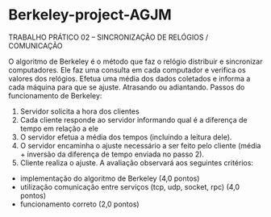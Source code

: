 # Berkeley-project-AGJM

TRABALHO PRÁTICO 02 – SINCRONIZAÇÃO DE RELÓGIOS / COMUNICAÇÃO           

O algoritmo de Berkeley é o método que faz o relógio distribuir e sincronizar computadores. Ele faz uma consulta em cada computador e verifica os valores dos relógios. Efetua uma média dos dados coletados e informa a cada máquina para que se ajuste. Atrasando ou adiantando. 
Passos do funcionamento de Berkeley:
1.	Servidor solicita a hora dos clientes
2.	Cada cliente responde ao servidor informando qual é a diferença de tempo em relação a ele
3.	O servidor efetua a média dos tempos (incluindo a leitura dele).
4.	O servidor encaminha o ajuste necessário a ser feito pelo cliente (média + inversão da diferença de tempo enviada no passo 2).
5.	Cliente realiza o ajuste.
A avaliação observará aos seguintes critérios:
- 	implementação do algoritmo de Berkeley (4,0 pontos)
-   utilização comunicação entre serviços (tcp, udp, socket, rpc) (4,0 pontos)
- 	funcionamento correto (2,0 pontos)
